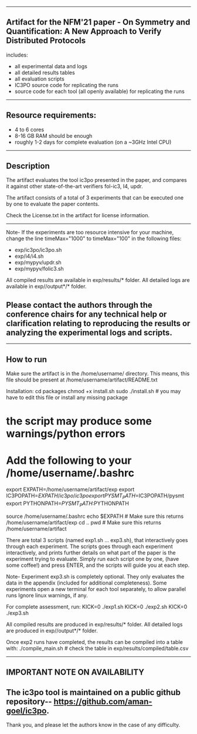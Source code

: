 --------------------------------------------------------------------------
Artifact for the NFM'21 paper - 
   On Symmetry and Quantification: A New Approach to Verify Distributed Protocols
--------------------------------------------------------------------------
includes:
- all experimental data and logs
- all detailed results tables
- all evaluation scripts
- IC3PO source code for replicating the runs
- source code for each tool (all openly available) for replicating the runs

--------------------------------------------------------------------------
Resource requirements:
--------------------------------------------------------------------------
- 4 to 6 cores
- 8-16 GB RAM should be enough
- roughly 1-2 days for complete evaluation (on a ~3GHz Intel CPU)

--------------------------------------------------------------------------
Description
--------------------------------------------------------------------------
The artifact evaluates the tool ic3po presented in the paper,
and compares it against other state-of-the-art verifiers fol-ic3, I4, updr.

The artifact consists of a total of 3 experiments that can be executed one 
by one to evaluate the paper contents.

Check the License.txt in the artifact for license information.

--------------------------------------------------------------------------
Note-
   If the experiments are too resource intensive for your machine,
   change the line timeMax="1000" to  timeMax="100" in the following files:
   - exp/ic3po/ic3po.sh
   - exp/i4/i4.sh
   - exp/mypyv/updr.sh
   - exp/mypyv/folic3.sh
   
   All compiled results are available in exp/results/* folder.
   All detailed logs are available in exp/<tool>/output*/* folder.
   
   Please contact the authors through the conference chairs for any
   technical help or clarification relating to reproducing the results
   or analyzing the experimental logs and scripts.
--------------------------------------------------------------------------

--------------------------------------------------------------------------
How to run
--------------------------------------------------------------------------
Make sure the artifact is in the /home/username/ directory.
This means, this file should be present at /home/username/artifact/README.txt

Installation:
  cd packages
  chmod +x install.sh
  sudo ./install.sh		# you may have to edit this file or install any missing package
  # the script may produce some warnings/python errors

  # Add the following to your /home/username/.bashrc
  export EXPATH=/home/username/artifact/exp
  export IC3POPATH=$EXPATH/ic3po/ic3po
  export PYSMT_PATH=$IC3POPATH/pysmt
  export PYTHONPATH=$PYSMT_PATH:$PYTHONPATH
  
  source /home/username/.bashrc
  echo $EXPATH	# Make sure this returns /home/username/artifact/exp
  cd ..
  pwd			# Make sure this returns /home/username/artifact

There are total 3 scripts (named exp1.sh ... exp3.sh), that interactively goes through each experiment.
The scripts goes through each experiment interactively, and prints further details
on what part of the paper is the experiment trying to evaluate.
Simply run each script one by one, (have some coffee!) and press ENTER, and the scripts will guide you at each step.

Note- Experiment exp3.sh is completely optional. 
      They only evaluates the data in the appendix (included for additional completeness).
      Some experiments open a new terminal for each tool separately, to allow parallel runs
      Ignore linux warnings, if any.

For complete assessment, run:
  KICK=0 ./exp1.sh
  KICK=0 ./exp2.sh
  KICK=0 ./exp3.sh
  
All compiled results are produced in exp/results/* folder.
All detailed logs are produced in exp/<tool>/output*/* folder.

Once exp2 runs have completed, the results can be compiled into a table with:
  ./compile_main.sh         # check the table in exp/results/compiled/table.csv


--------------------------------------------------------------------------
IMPORTANT NOTE ON AVAILABILITY
--------------------------------------------------------------------------
The ic3po tool is maintained on a public github repository-- 
	https://github.com/aman-goel/ic3po.
--------------------------------------------------------------------------


Thank you, and please let the authors know in the case of any difficulty.
